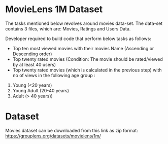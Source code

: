 # MovieLens 1M Dataset
The tasks mentioned below revolves around movies data-set. The data-set contains 3 files, which are: Movies, Ratings and Users Data.

Developer required to build code that perform below tasks as follows:
-	Top ten most viewed movies with their movies Name (Ascending or Descending order) 
-	Top twenty rated movies (Condition: The movie should be rated/viewed by at least 40 users) 
-	Top twenty rated movies (which is calculated in the previous step) with no of views in the following age group :
  1. Young (<20 years)
  2. Young Adult (20-40 years)
  3. Adult (> 40 years))

# Dataset
Movies dataset can be downloaded from this link as zip format: https://grouplens.org/datasets/movielens/1m/
